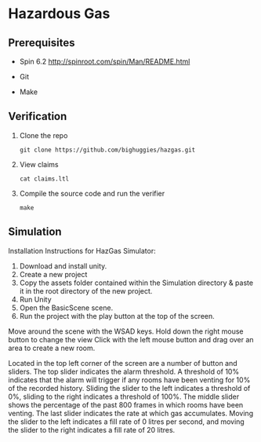 # Hazardous Gas

## Prerequisites

 * Spin 6.2
   http://spinroot.com/spin/Man/README.html

 * Git

 * Make

## Verification
 1. Clone the repo

        git clone https://github.com/bighuggies/hazgas.git

 2. View claims

        cat claims.ltl

 3. Compile the source code and run the verifier

        make

## Simulation

Installation Instructions for HazGas Simulator:
1.	Download and install unity.
2.	Create a new project
3.	Copy the assets folder contained within the Simulation directory & paste it in the root directory of the new project.
4.	Run Unity
5.	Open the BasicScene scene.
6.	Run the project with the play button at the top of the screen.

Move around the scene with the WSAD keys.
Hold down the right mouse button to change the view
Click with the left mouse button and drag over an area to create a new room.

Located in the top left corner of the screen are a number of button and sliders.
The top slider indicates the alarm threshold. A threshold of 10% indicates that the alarm will trigger if any rooms have been venting for 10% of the recorded history. Sliding the slider to the left indicates a threshold of 0%, sliding to the right indicates a threshold of 100%.
The middle slider shows the percentage of the past 800 frames in which rooms have been venting.
The last slider indicates the rate at which gas accumulates. Moving the slider to the left indicates a fill rate of 0 litres per second, and moving the slider to the right indicates a fill rate of 20 litres.
